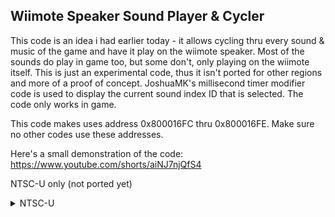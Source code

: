 ## Wiimote Speaker Sound Player & Cycler

This code is an idea i had earlier today - it allows cycling thru every sound & music of the game and have it play on the wiimote speaker. Most of the sounds do play in game too, but some don't, only playing on the wiimote itself. This is just an experimental code, thus it isn't ported for other regions and more of a proof of concept. JoshuaMK's millisecond timer modifier code is used to display the current sound index ID that is selected. The code only works in game.

This code makes uses address 0x800016FC thru 0x800016FE. Make sure no other codes use these addresses.

Here's a small demonstration of the code: https://www.youtube.com/shorts/aiNJ7njQfS4

NTSC-U only (not ported yet)

<details>
<summary>NTSC-U</summary>

```powerpc
C2705C0C 00000011
81830000 9421FF80
BC610008 3CA08034
A0C51462 3FE08000
70CB000C 41820058
889F16FE 2C040001
41820044 A09F16FC
70CB0008 4082000C
38840001 48000008
3884FFFF B09F16FC
3D808070 618C1934
7D8903A6 4E800421
38800003 3D808070
618CC1DC 7D8903A6
4E800421 39600001
41820008 39600000
997F16FE B8610008
38210080 00000000
C27ED9F8 00000002
3D808000 A38C16FC
60000000 00000000
```
</details>